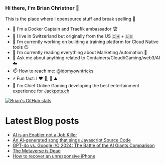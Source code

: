 ### Hi there, I'm Brian Christner 👋
This is the place where I opensource stuff and break spelling :rofl:

- 🐳 I'm a Docker Captain and Traefik ambassador :trophy:
- 📍 I live in Switzerland but originally from the US :switzerland: + :us:
- 🔭 I’m currently working on building a training platform for Cloud Native tools :wink:
- 🌱 I’m currently reading everything about Marketing Automation :book:
- 💬 Ask me about anything related to Containers/Cloud/iGaming/web3/AI :cloud:
- 📫 How to reach me: [@idomyowntricks](https://twitter.com/idomyowntricks)
- ⚡ Fun fact: I :heart: :bicyclist:, :ski: :mountain:
- 🎰 I'm Chief Online Gaming developing the best entertainment experience for [Jackpots.ch](https://www.jackpots.ch/)

[![Brian's GitHub stats](https://github-readme-stats.vercel.app/api?username=vegasbrianc&show_icons=true&theme=dark)](https://github.com/anuraghazra/github-readme-stats)


# Latest Blog posts
<!-- BLOG-POST-LIST:START -->
- [AI is an Enabler not a Job Killer](https://brianchristner.io/ai-is-an-enabler-not-a-job-killer/)
- [An AI-generated song that sings Javascript Source Code](https://brianchristner.io/an-ai-generated-song-using-javascript-as-the-text-of-the-song/)
- [GPT-4o vs. Google I/O 2024: The Battle of the AI Giants Comparison](https://brianchristner.io/gpt-4o-vs-google-i-o-2024-the-battle-of-the-ai-giants-comparison/)
- [The Metaverse is Dead](https://brianchristner.io/the-metaverse-is-dead/)
- [How to recover an unresponsive iPhone](https://brianchristner.io/how-to-recover-an-unresponsive-iphone/)
<!-- BLOG-POST-LIST:END -->
